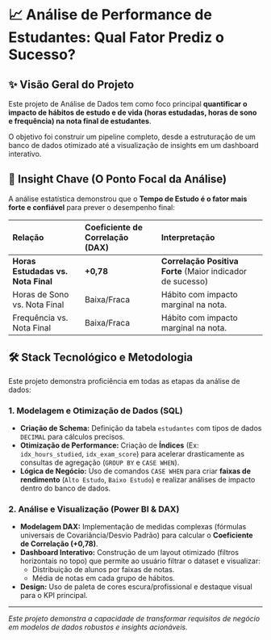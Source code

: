 # 📈 Análise de Performance de Estudantes: Qual Fator Prediz o Sucesso?

## ✨ Visão Geral do Projeto

Este projeto de Análise de Dados tem como foco principal **quantificar o impacto de hábitos de estudo e de vida (horas estudadas, horas de sono e frequência) na nota final de estudantes**.

O objetivo foi construir um pipeline completo, desde a estruturação de um banco de dados otimizado até a visualização de insights em um dashboard interativo.

## 🔑 Insight Chave (O Ponto Focal da Análise)

A análise estatística demonstrou que o **Tempo de Estudo é o fator mais forte e confiável** para prever o desempenho final:

| Relação | Coeficiente de Correlação (DAX) | Interpretação |
| :--- | :--- | :--- |
| **Horas Estudadas vs. Nota Final** | **+0,78** | **Correlação Positiva Forte** (Maior indicador de sucesso) |
| Horas de Sono vs. Nota Final | Baixa/Fraca | Hábito com impacto marginal na nota. |
| Frequência vs. Nota Final | Baixa/Fraca | Hábito com impacto marginal na nota. |

## 🛠️ Stack Tecnológico e Metodologia

Este projeto demonstra proficiência em todas as etapas da análise de dados:

### 1. Modelagem e Otimização de Dados (SQL)

* **Criação de Schema:** Definição da tabela `estudantes` com tipos de dados `DECIMAL` para cálculos precisos.
* **Otimização de Performance:** Criação de **Índices** (Ex: `idx_hours_studied`, `idx_exam_score`) para acelerar drasticamente as consultas de agregação (`GROUP BY` e `CASE WHEN`).
* **Lógica de Negócio:** Uso de comandos `CASE WHEN` para criar **faixas de rendimento** (`Alto Estudo`, `Baixo Estudo`) e realizar análises de impacto dentro do banco de dados.

### 2. Análise e Visualização (Power BI & DAX)

* **Modelagem DAX:** Implementação de medidas complexas (fórmulas universais de Covariância/Desvio Padrão) para calcular o **Coeficiente de Correlação (+0,78)**.
* **Dashboard Interativo:** Construção de um layout otimizado (filtros horizontais no topo) que permite ao usuário filtrar o dataset e visualizar:
    * Distribuição de alunos por faixas de notas.
    * Média de notas em cada grupo de hábitos.
* **Design:** Uso de paleta de cores escura/profissional e destaque visual para o KPI principal.

---
*Este projeto demonstra a capacidade de transformar requisitos de negócio em modelos de dados robustos e insights acionáveis.*
